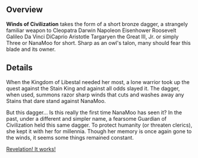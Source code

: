 <!-- title: Winds of Civilization -->
<!-- quote: Somebody's hurting you. I hurt them back -->
<!-- chapters: 0 -->
<!-- images: (Winds of Civilization as held in hand), (Winds of Civilization as viewed from the inventory), (Winds of Civilization's ability activated) -->
<!-- model: true -->

## Overview

**Winds of Civilization** takes the form of a short bronze dagger, a strangely familiar weapon to Cleopatra Darwin Napoleon Eisenhower Roosevelt Galileo Da Vinci DiCaprio Aristotle Targaryen the Great III, Jr. or simply Three or NanaMoo for short. Sharp as an owl's talon, many should fear this blade and its owner.

## Details

When the Kingdom of Libestal needed her most, a lone warrior took up the quest against the Stain King and against all odds slayed it. The dagger, when used, summons razor sharp winds that cuts and washes away any Stains that dare stand against NanaMoo.

But this dagger... Is this really the first time NanaMoo has seen it? In the past, under a different and simpler name, a fearsome Guardian of Civilization held this same dagger. To protect humanity (or threaten clerics), she kept it with her for millennia. Though her memory is once again gone to the winds, it seems some things remained constant.

[Revelation! It works!](#embed:https://youtu.be/oq_4QZacuso?t=7816)

